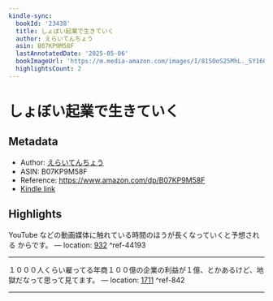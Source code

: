 ```yaml
---
kindle-sync:
  bookId: '23438'
  title: しょぼい起業で生きていく
  author: えらいてんちょう
  asin: B07KP9M58F
  lastAnnotatedDate: '2025-05-06'
  bookImageUrl: 'https://m.media-amazon.com/images/I/81SOoS25MhL._SY160.jpg'
  highlightsCount: 2
---
```

# しょぼい起業で生きていく
## Metadata
* Author: [えらいてんちょう](https://www.amazon.comundefined)
* ASIN: B07KP9M58F
* Reference: https://www.amazon.com/dp/B07KP9M58F
* [Kindle link](kindle://book?action=open&asin=B07KP9M58F)

## Highlights
YouTube などの動画媒体に触れている時間のほうが長くなっていくと予想される からです。 — location: [932](kindle://book?action=open&asin=B07KP9M58F&location=932) ^ref-44193

---
１０００人くらい雇ってる年商１００億の企業の利益が１億、とかあるけど、地獄だなって思って見てます。 — location: [1711](kindle://book?action=open&asin=B07KP9M58F&location=1711) ^ref-842

---
